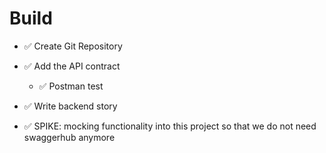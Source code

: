 # Build

- ✅ Create Git Repository
- ✅ Add the API contract 
   - ✅ Postman test

- ✅ Write backend story
- ✅ SPIKE: mocking functionality into this project so that we do not need swaggerhub anymore